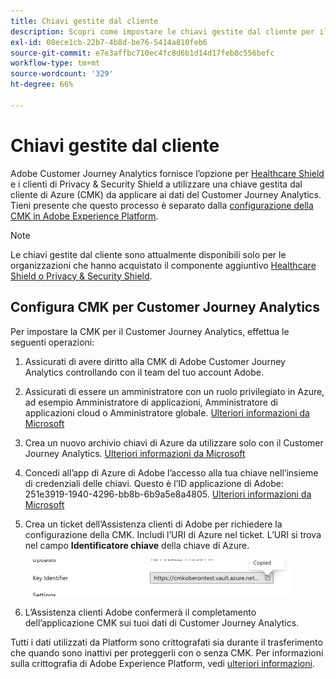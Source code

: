 ```yaml
---
title: Chiavi gestite dal cliente
description: Scopri come impostare le chiavi gestite dal cliente per il Customer Journey Analytics.
exl-id: 08ece1cb-22b7-4b8d-be76-5414a810feb6
source-git-commit: e7e3affbc710ec4fc8d6b1d14d17feb8c556befc
workflow-type: tm+mt
source-wordcount: '329'
ht-degree: 66%

---
```


# Chiavi gestite dal cliente

Adobe Customer Journey Analytics fornisce l’opzione per [Healthcare Shield](https://www.adobe.com/trust/compliance/hipaa-ready.html) e i clienti di Privacy &amp; Security Shield a utilizzare una chiave gestita dal cliente di Azure (CMK) da applicare ai dati del Customer Journey Analytics.  Tieni presente che questo processo è separato dalla [configurazione della CMK in Adobe Experience Platform](https://experienceleague.adobe.com/docs/experience-platform/landing/governance-privacy-security/customer-managed-keys.html?lang=it).

>[!NOTE]
>
>Le chiavi gestite dal cliente sono attualmente disponibili solo per le organizzazioni che hanno acquistato il componente aggiuntivo [Healthcare Shield o Privacy &amp; Security Shield](https://experienceleague.adobe.com/docs/customer-data-management-voices-events/events/governance/healthcare-shield.html?lang=it).

## Configura CMK per Customer Journey Analytics

Per impostare la CMK per il Customer Journey Analytics, effettua le seguenti operazioni:

1. Assicurati di avere diritto alla CMK di Adobe Customer Journey Analytics controllando con il team del tuo account Adobe.
1. Assicurati di essere un amministratore con un ruolo privilegiato in Azure, ad esempio Amministratore di applicazioni, Amministratore di applicazioni cloud o Amministratore globale. [Ulteriori informazioni da Microsoft](https://learn.microsoft.com/it-it/azure/active-directory/roles/permissions-reference)
1. Crea un nuovo archivio chiavi di Azure da utilizzare solo con il Customer Journey Analytics. [Ulteriori informazioni da Microsoft](https://learn.microsoft.com/it-it/azure/key-vault/general/)
1. Concedi all’app di Azure di Adobe l’accesso alla tua chiave nell’insieme di credenziali delle chiavi. Questo è l’ID applicazione di Adobe: 251e3919-1940-4296-bb8b-6b9a5e8a4805. [Ulteriori informazioni da Microsoft](https://learn.microsoft.com/it-it/azure/storage/common/customer-managed-keys-configure-cross-tenant-existing-account?toc=%2Fazure%2Fstorage%2Fblobs%2Ftoc.json&amp;tabs=powershell-preview%2Cazure-portal#the-customer-grants-the-service-providers-app-access-to-the-key-in-the-key-vault)
1. Crea un ticket dell’Assistenza clienti di Adobe per richiedere la configurazione della CMK. Includi l’URI di Azure nel ticket. L’URI si trova nel campo **Identificatore chiave** della chiave di Azure.

   ![](assets/key-identifier.png)

1. L’Assistenza clienti Adobe confermerà il completamento dell’applicazione CMK sui tuoi dati di Customer Journey Analytics.

Tutti i dati utilizzati da Platform sono crittografati sia durante il trasferimento che quando sono inattivi per proteggerli con o senza CMK. Per informazioni sulla crittografia di Adobe Experience Platform, vedi [ulteriori informazioni](https://experienceleague.adobe.com/docs/experience-platform/landing/governance-privacy-security/encryption.html?lang=it).
